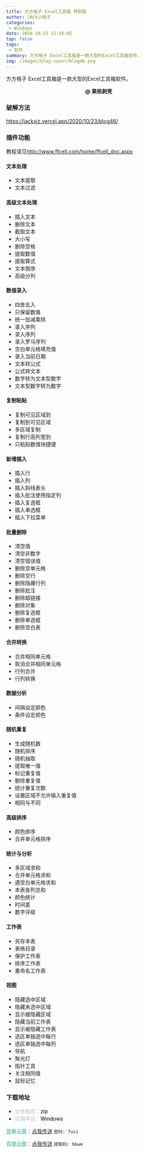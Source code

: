 ```yaml
---
title: 方方格子 Excel工具箱 特别版
author: JACK小桔子
categories: 
 - Windows
date: 2020-10-23 21:34:05
top: false
tags: 
 - 软件
summary: 方方格子 Excel工具箱是一款大型的Excel工具箱软件。
img: /images/blog-cover/blog46.png
---
```

方方格子 Excel工具箱是一款大型的Excel工具箱软件。

**<center>@ 果核剥壳</center>**

### 破解方法
<https://jackxjz.vercel.app/2020/10/23/blog46/>

### 插件功能
教程请见<http://www.ffcell.com/home/ffcell_doc.aspx>

#### 文本处理
* 文本提取
* 文本过滤

#### 高级文本处理
* 插入文本
* 删除文本
* 截取文本
* 大小写
* 删除空格
* 提取数值
* 提取算式
* 文本倒序
* 高级分列

#### 数值录入
* 四舍五入
* 只保留数值
* 统一加减乘除
* 录入序列
* 录入序列
* 录入罗马序列
* 空白单元格填充值
* 录入当前日期
* 文本转公式
* 公式转文本
* 数字转为文本型数字
* 文本型数字转为数字

#### 复制粘贴
* 复制可见区域到
* 复制到可见区域
* 多区域复制
* 复制行高列宽到
* 只粘贴数值快捷键

#### 新增插入
* 插入行
* 插入列
* 插入斜线表头
* 插入批注使用指定列
* 插入复选框
* 插入单选框
* 插入下拉菜单

#### 批量删除
* 清空值
* 清空非数字
* 清空错误值
* 删除空单元格
* 删除空行
* 删除隐藏行列
* 删除批注
* 删除超链接
* 删除对象
* 删除复选框
* 删除单选框
* 删除空白表

#### 合并转换
* 合并相同单元格
* 取消合并相同单元格
* 行列合并
* 行列转换

#### 数据分析
* 间隔设定颜色
* 条件设定颜色

#### 随机重复
* 生成随机数
* 随机排序
* 随机抽取
* 提取唯一值
* 标记重复值
* 删除重复值
* 统计重复次数
* 设置区域不允许输入重复值
* 相同与不同

#### 高级排序
* 颜色排序
* 合并单元格排序

#### 统计与分析
* 多区域求和
* 合并单元格求和
* 遇空白单元格求和
* 本表各列总和
* 颜色统计
* 时间差
* 数字评级

#### 工作表
* 另存本表
* 表格目录
* 保护工作表
* 排序工作表
* 重命名工作表

#### 视图
* 隐藏选中区域
* 隐藏未选中区域
* 显示被隐藏区域
* 隐藏当前工作表
* 显示被隐藏工作表
* 选区单独选中每行
* 选区单独选中每列
* 导航
* 聚光灯
* 指针工具
* 关注相同值
* 鼠标记忆

### 下载地址
* <font color = #bcbcbc>文件格式：</font><font color = #000000>zip</font>
* <font color = #bcbcbc>应用平台：</font><font color = #000000>Windows</font>

<font color = #26a59a>蓝奏云盘：</font>[点我传送](https://xjz3103.lanzoux.com/b015um2kb)  `密码: 7usi`

<font color = #26a59a>百度云盘：</font>[点我传送](https://pan.baidu.com/s/1JDtR5VnBEIclldL2HSJx-g)  `提取码: bkwe`